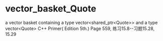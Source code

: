 # vector_basket_Quote
a vector basket containing a type vector&lt;shared_ptr&lt;Quote>> and a type vector&lt;Quote>
C++ Primer( Edition 5th.) Page 559, 练习15.8--习题15.28, 15.29
